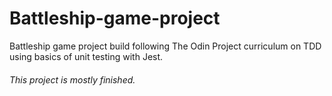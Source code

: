 # Battleship-game-project

Battleship game project build following The Odin Project curriculum on TDD using basics of unit testing with Jest.

###### This project is mostly finished.
